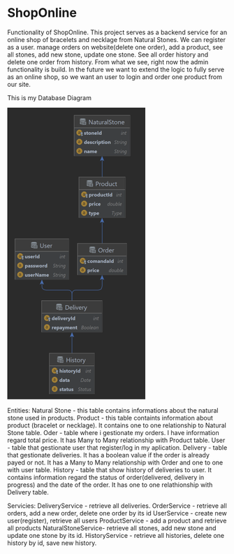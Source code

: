 # ShopOnline

Functionality of ShopOnline.
This project serves as a backend service for an online shop of bracelets and necklage from Natural Stones. We can register as a user. manage orders on website(delete one order), add a product, see all stones, add new stone, update one stone. See all order history and delete one order from history. From what we see, right now the admin functionality is build. In the future we want to extend the logic to fully serve as an online shop, so we want an user to login and order one product from our site.



This is my Database Diagram

![Database Diagram](https://github.com/teocaragea/ShopOnline/blob/master/database.png)

Entities:
Natural Stone - this table contains informations about the natural stone used in products.
Product - this table containts information about product (bracelet or necklage). It contains one to one relationship to Natural Stone table.
Oder - table where i gestionate my orders. I have information regard total price. It has Many to Many relationship with Product table.
User - table that gestionate user that register/log in my aplication.
Delivery - table that gestionate deliveries. It has a boolean value if the order is already payed or not. It has a Many to Many relationship with Order and one to one with user table.
History - table that show history of deliveries to user. It contains information regard the status of order(delivered, delivery in progress) and the date of the order. It has one to one relathionship with Delivery table.

Servicies:
DeliveryService - retrieve all deliveries.
OrderService - retrieve all orders, add a new order, delete one order by its id
UserService - create new user(register), retrieve all users
ProductService - add a product and retrieve all products
NaturalStoneService- retrieve all stones, add new stone and update one stone by its id.
HistoryService - retrieve all histories, delete one history by id, save new history. 
